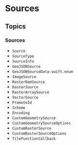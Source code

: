 #  Sources

## Topics

### Sources

- ``Source``
- ``SourceType``
- ``SourceInfo``
- ``GeoJSONSource``
- ``GeoJSONSourceData-swift.enum``
- ``ImageSource``
- ``RasterDemSource``
- ``RasterSource``
- ``RasterArraySource``
- ``VectorSource``
- ``PromoteId``
- ``Scheme``
- ``Encoding``
- ``CustomGeometrySource``
- ``CustomGeometrySourceOptions``
- ``CustomRasterSource``
- ``CustomRasterSourceOptions``
- ``TileFunctionCallback``
